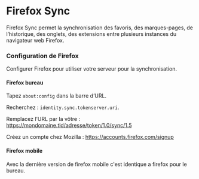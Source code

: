 # Firefox Sync
Firefox Sync permet la synchronisation des favoris, des marques-pages, de l’historique, des onglets, des extensions entre plusieurs instances du navigateur web Firefox.

### Configuration de Firefox
Configurer Firefox pour utiliser votre serveur pour la synchronisation.

#### Firefox bureau
Tapez `about:config` dans la barre d’URL.

Recherchez : `identity.sync.tokenserver.uri`.

Remplacez l’URL par la vôtre : https://mondomaine.tld/adresse/token/1.0/sync/1.5

Créez un compte chez Mozilla : https://accounts.firefox.com/signup

#### Firefox mobile
Avec la dernière version de firefox mobile c'est identique a firefox pour le bureau.
